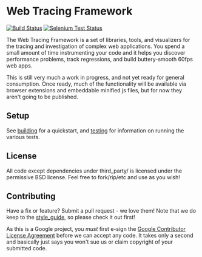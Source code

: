 Web Tracing Framework
================================================================================

[![Build Status](https://travis-ci.org/google/tracing-framework.png)](https://travis-ci.org/google/tracing-framework)
[![Selenium Test Status](https://saucelabs.com/buildstatus/tracing-framework)](https://saucelabs.com/u/tracing-framework)

The Web Tracing Framework is a set of libraries, tools, and visualizers for
the tracing and investigation of complex web applications. You spend a small
amount of time instrumenting your code and it helps you discover performance
problems, track regressions, and build buttery-smooth 60fps web apps.

This is still very much a work in progress, and not yet ready for general
consumption. Once ready, much of the functionality will be available via
browser extensions and embeddable minified js files, but for now they aren't
going to be published.

## Setup

See [building](https://github.com/google/tracing-framework/blob/master/docs/building.md) for a quickstart, and
[testing](https://github.com/google/tracing-framework/blob/master/docs/testing.md) for information on running the various tests.

## License

All code except dependencies under third_party/ is licensed under the permissive BSD license. Feel free to fork/rip/etc and use as you wish!

## Contributing

Have a fix or feature? Submit a pull request - we love them!
Note that we do keep to the [style_guide](https://github.com/google/tracing-framework/blob/master/docs/style_guide.md),
so please check it out first!

As this is a Google project, you *must* first e-sign the
[Google Contributor License Agreement](http://code.google.com/legal/individual-cla-v1.0.html) before we can accept any
code. It takes only a second and basically just says you won't sue us or claim
copyright of your submitted code.
